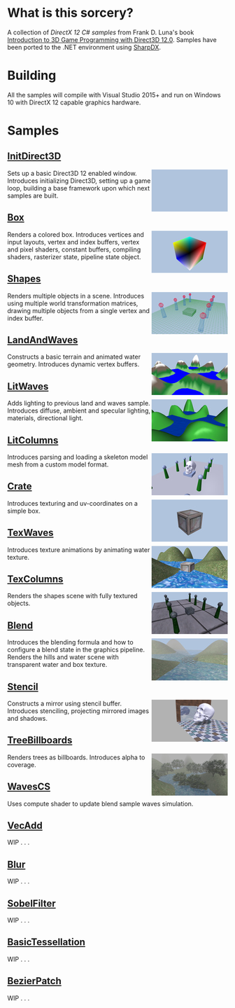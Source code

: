 # What is this sorcery?

A collection of *DirectX 12 C# samples* from Frank D. Luna's book [Introduction to 3D Game Programming with Direct3D 12.0](http://d3dcoder.net/d3d12.htm). Samples have been ported to the .NET environment using [SharpDX](http://sharpdx.org/).

# Building

All the samples will compile with Visual Studio 2015+ and run on Windows 10 with DirectX 12 capable graphics hardware.

# Samples

## [InitDirect3D](Samples/InitDirect3D)
<img src="./Images/InitDirect3D.jpg" height="96px" align="right">

Sets up a basic Direct3D 12 enabled window. Introduces initializing Direct3D, setting up a game loop, building a base framework upon which next samples are built.

## [Box](Samples/Box)
<img src="./Images/Box.jpg" height="96px" align="right">

Renders a colored box. Introduces vertices and input layouts, vertex and index buffers, vertex and pixel shaders, constant buffers, compiling shaders, rasterizer state, pipeline state object. 

## [Shapes](Samples/Shapes)
<img src="./Images/Shapes.jpg" height="96px" align="right">

Renders multiple objects in a scene. Introduces using multiple world transformation matrices, drawing multiple objects from a single vertex and index buffer.

## [LandAndWaves](Samples/LandAndWaves)
<img src="./Images/LandAndWaves.jpg" height="96px" align="right">

Constructs a basic terrain and animated water geometry. Introduces dynamic vertex buffers.

## [LitWaves](Samples/LitWaves)
<img src="./Images/LitWaves.jpg" height="96px" align="right">

Adds lighting to previous land and waves sample. Introduces diffuse, ambient and specular lighting, materials, directional light. 

## [LitColumns](Samples/LitColumns)
<img src="./Images/LitColumns.jpg" height="96px" align="right">

Introduces parsing and loading a skeleton model mesh from a custom model format.

## [Crate](Samples/Crate)
<img src="./Images/Crate.jpg" height="96px" align="right">

Introduces texturing and uv-coordinates on a simple box.

## [TexWaves](Samples/TexWaves)
<img src="./Images/TexWaves.jpg" height="96px" align="right">

Introduces texture animations by animating water texture.

## [TexColumns](Samples/TexColumns)
<img src="./Images/TexColumns.jpg" height="96px" align="right">

Renders the shapes scene with fully textured objects.

## [Blend](Samples/Blend)
<img src="./Images/Blend.jpg" height="96px" align="right">

Introduces the blending formula and how to configure a blend state in the graphics pipeline. Renders the hills and water scene with transparent water and box texture.

## [Stencil](Samples/Stencil)
<img src="./Images/Stencil.jpg" height="96px" align="right">

Constructs a mirror using stencil buffer. Introduces stenciling, projecting mirrored images and shadows.

## [TreeBillboards](Samples/TreeBillboards)
<img src="./Images/TreeBillboards.jpg" height="96px" align="right">

Renders trees as billboards. Introduces alpha to coverage.

## [WavesCS](Samples/WavesCS)

Uses compute shader to update blend sample waves simulation.

## [VecAdd](Samples/VecAdd)

WIP . . .

## [Blur](Samples/Blur)

WIP . . .

## [SobelFilter](Samples/SobelFilter)

WIP . . .

## [BasicTessellation](Samples/BasicTessellation)

WIP . . .

## [BezierPatch](Samples/BezierPatch)

WIP . . .